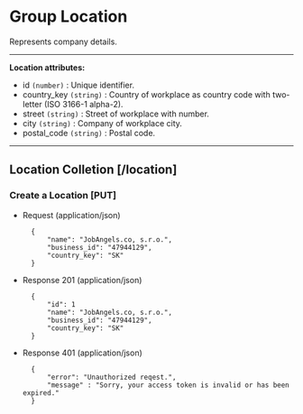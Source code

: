 # Group Location
Represents company details.

---
**Location attributes:**
- id `(number)` : Unique identifier.
- country_key `(string)` : Country of workplace as country code with two-letter (ISO 3166-1 alpha-2).
- street `(string)` : Street of workplace with number.
- city `(string)` : Company of workplace city.
- postal_code `(string)` : Postal code.

---
## Location Colletion [/location]

### Create a Location [PUT]
+ Request (application/json)

        {
            "name": "JobAngels.co, s.r.o.",
            "business_id": "47944129",
            "country_key": "SK"
        }
                
        
+ Response 201 (application/json)

        {
            "id": 1
            "name": "JobAngels.co, s.r.o.",
            "business_id": "47944129",
            "country_key": "SK"
        }

+ Response 401 (application/json)

        {
            "error": "Unauthorized reqest.",
            "message" : "Sorry, your access token is invalid or has been expired."
        }